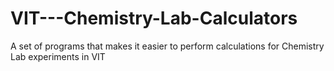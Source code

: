 # VIT---Chemistry-Lab-Calculators
A set of programs that makes it easier to perform calculations for Chemistry Lab experiments in VIT
